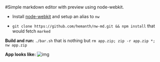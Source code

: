 #Simple markdown editor with preview using node-webkit.

* Install [node-webkit](https://github.com/rogerwang/node-webkit) and setup an alias to `nw` 

* `git clone https://github.com/hemanth/nw-md.git && npm install` that would fetch `marked`

__Build and run:__ `./bar.sh` that is nothing but `rm app.zip; zip -r app.zip *; nw app.zip`

__App looks like:__
![img](http://h3manth.com/i/e8042e6d10.png)
